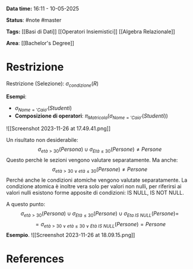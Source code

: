 **Data time:** 16:11 - 10-05-2025

**Status**: #note #master

**Tags:** [[Basi di Dati]] [[Operatori Insiemistici]] [[Algebra Relazionale]]

**Area**: [[Bachelor's Degree]]
# Restrizione

Restrizione (Selezione): $\sigma_{condizione}(R)$ 

**Esempi**:
- $\sigma_{Nome = 'Caio'}(Studenti)$
- **Composizione di operatori**: $\pi_{Matricola}(\sigma_{Nome = 'Caio'}(Studenti))$ 

![[Screenshot 2023-11-26 at 17.49.41.png]]

Un risultato non desiderabile:
$$\sigma_{età > 30}(Persona) \cup \sigma_{Età \leq 30}(Persone) \neq Persone$$
Questo perchè le sezioni vengono valutare separatamente. Ma anche:
$$ \sigma_{età > 30 \lor età \leq30} (Persone) \neq Persone $$
Perché anche le condizioni atomiche vengono valutate separatamente.
La condizione atomica è inoltre vera solo per valori non nulli, per riferirsi ai valori nulli esistono forme apposite di condizioni: IS NULL, IS NOT NULL.

A questo punto:
$$\sigma_{età > 30}(Persona) \cup \sigma_{Età \leq 30}(Persone) \cup \sigma_{Eta \: IS \: NULL}(Persone) = $$
$$= \sigma_{età > 30 \lor età \leq 30 \lor Età \: IS \: NULL} (Persone) = Persone$$
**Esempio**.
![[Screenshot 2023-11-26 at 18.09.15.png]]

# References